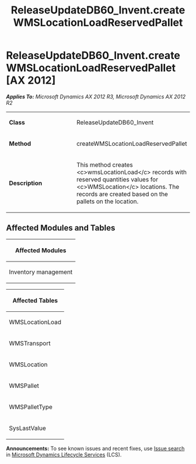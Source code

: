 ﻿---
title: ReleaseUpdateDB60_Invent.createWMSLocationLoadReservedPallet
TOCTitle: ReleaseUpdateDB60_Invent.createWMSLocationLoadReservedPallet
ms:assetid: bfaccdcb-a395-eed4-b0d1-124d4d2ff2dd
ms:mtpsurl: https://msdn.microsoft.com/en-us/library/JJ686745(v=AX.60)
ms:contentKeyID: 49710943
ms.date: 05/18/2015
mtps_version: v=AX.60
---

# ReleaseUpdateDB60\_Invent.createWMSLocationLoadReservedPallet [AX 2012]


_**Applies To:** Microsoft Dynamics AX 2012 R3, Microsoft Dynamics AX 2012 R2_

<table>
<colgroup>
<col style="width: 50%" />
<col style="width: 50%" />
</colgroup>
<tbody>
<tr class="odd">
<td><p><strong>Class</strong></p></td>
<td><p>ReleaseUpdateDB60_Invent</p></td>
</tr>
<tr class="even">
<td><p><strong>Method</strong></p></td>
<td><p>createWMSLocationLoadReservedPallet</p></td>
</tr>
<tr class="odd">
<td><p><strong>Description</strong></p></td>
<td><p>This method creates &lt;c&gt;wmsLocationLoad&lt;/c&gt; records with reserved quantities values for &lt;c&gt;WMSLocation&lt;/c&gt; locations. The records are created based on the pallets on the location.</p></td>
</tr>
</tbody>
</table>


## Affected Modules and Tables

<table>
<colgroup>
<col style="width: 100%" />
</colgroup>
<thead>
<tr class="header">
<th><p>Affected Modules</p></th>
</tr>
</thead>
<tbody>
<tr class="odd">
<td><p>Inventory management</p></td>
</tr>
</tbody>
</table>


<table>
<colgroup>
<col style="width: 100%" />
</colgroup>
<thead>
<tr class="header">
<th><p>Affected Tables</p></th>
</tr>
</thead>
<tbody>
<tr class="odd">
<td><p>WMSLocationLoad</p></td>
</tr>
<tr class="even">
<td><p>WMSTransport</p></td>
</tr>
<tr class="odd">
<td><p>WMSLocation</p></td>
</tr>
<tr class="even">
<td><p>WMSPallet</p></td>
</tr>
<tr class="odd">
<td><p>WMSPalletType</p></td>
</tr>
<tr class="even">
<td><p>SysLastValue</p></td>
</tr>
</tbody>
</table>

  
**Announcements:** To see known issues and recent fixes, use [Issue search](http://go.microsoft.com/fwlink/?linkid=389258) in [Microsoft Dynamics Lifecycle Services](http://go.microsoft.com/fwlink/?linkid=306505) (LCS).

